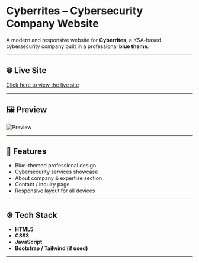 # Cyberrites – Cybersecurity Company Website  

A modern and responsive website for **Cyberrites**, a KSA-based cybersecurity company built in a professional **blue theme**.  

---

## 🌐 Live Site  
[Click here to view the live site](https://dhanyaa-bot.github.io/ciberrites/)  

---

## 🖼️ Preview  
![Preview](https://github.com/Dhanyaa-bot/ciberrites/blob/main/assets/img/preview.png)  

---

## 📌 Features  
- Blue-themed professional design  
- Cybersecurity services showcase  
- About company & expertise section  
- Contact / inquiry page  
- Responsive layout for all devices  

---

## ⚙️ Tech Stack  
- **HTML5**  
- **CSS3**  
- **JavaScript**  
- **Bootstrap / Tailwind (if used)**  

---
